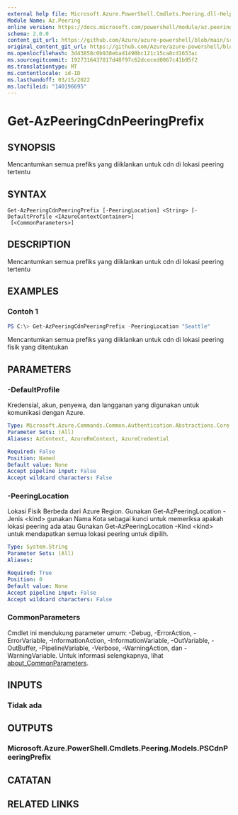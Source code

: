 ```yaml
---
external help file: Microsoft.Azure.PowerShell.Cmdlets.Peering.dll-Help.xml
Module Name: Az.Peering
online version: https://docs.microsoft.com/powershell/module/az.peering/get-azpeeringcdnpeeringprefix
schema: 2.0.0
content_git_url: https://github.com/Azure/azure-powershell/blob/main/src/Peering/Peering/help/Get-AzPeeringCdnPeeringPrefix.md
original_content_git_url: https://github.com/Azure/azure-powershell/blob/main/src/Peering/Peering/help/Get-AzPeeringCdnPeeringPrefix.md
ms.openlocfilehash: 3d43858c0b938ebad1490bc121c15ca8cd1653ac
ms.sourcegitcommit: 1927316437817d48f97c62dceced0067c41b95f2
ms.translationtype: MT
ms.contentlocale: id-ID
ms.lasthandoff: 03/15/2022
ms.locfileid: "140196695"
---
```

# Get-AzPeeringCdnPeeringPrefix

## SYNOPSIS
Mencantumkan semua prefiks yang diiklankan untuk cdn di lokasi peering tertentu

## SYNTAX

```
Get-AzPeeringCdnPeeringPrefix [-PeeringLocation] <String> [-DefaultProfile <IAzureContextContainer>]
 [<CommonParameters>]
```

## DESCRIPTION
Mencantumkan semua prefiks yang diiklankan untuk cdn di lokasi peering tertentu

## EXAMPLES

### Contoh 1
```powershell
PS C:\> Get-AzPeeringCdnPeeringPrefix -PeeringLocation "Seattle"
```

Mencantumkan semua prefiks yang diiklankan untuk cdn di lokasi peering fisik yang ditentukan

## PARAMETERS

### -DefaultProfile
Kredensial, akun, penyewa, dan langganan yang digunakan untuk komunikasi dengan Azure.

```yaml
Type: Microsoft.Azure.Commands.Common.Authentication.Abstractions.Core.IAzureContextContainer
Parameter Sets: (All)
Aliases: AzContext, AzureRmContext, AzureCredential

Required: False
Position: Named
Default value: None
Accept pipeline input: False
Accept wildcard characters: False
```

### -PeeringLocation
Lokasi Fisik Berbeda dari Azure Region.
Gunakan Get-AzPeeringLocation -Jenis \<kind\> gunakan Nama Kota sebagai kunci untuk memeriksa apakah lokasi peering ada atau Gunakan Get-AzPeeringLocation -Kind \<kind\> untuk mendapatkan semua lokasi peering untuk dipilih.

```yaml
Type: System.String
Parameter Sets: (All)
Aliases:

Required: True
Position: 0
Default value: None
Accept pipeline input: False
Accept wildcard characters: False
```

### CommonParameters
Cmdlet ini mendukung parameter umum: -Debug, -ErrorAction, -ErrorVariable, -InformationAction, -InformationVariable, -OutVariable, -OutBuffer, -PipelineVariable, -Verbose, -WarningAction, dan -WarningVariable. Untuk informasi selengkapnya, lihat [about_CommonParameters](http://go.microsoft.com/fwlink/?LinkID=113216).

## INPUTS

### Tidak ada

## OUTPUTS

### Microsoft.Azure.PowerShell.Cmdlets.Peering.Models.PSCdnPeeringPrefix

## CATATAN

## RELATED LINKS
